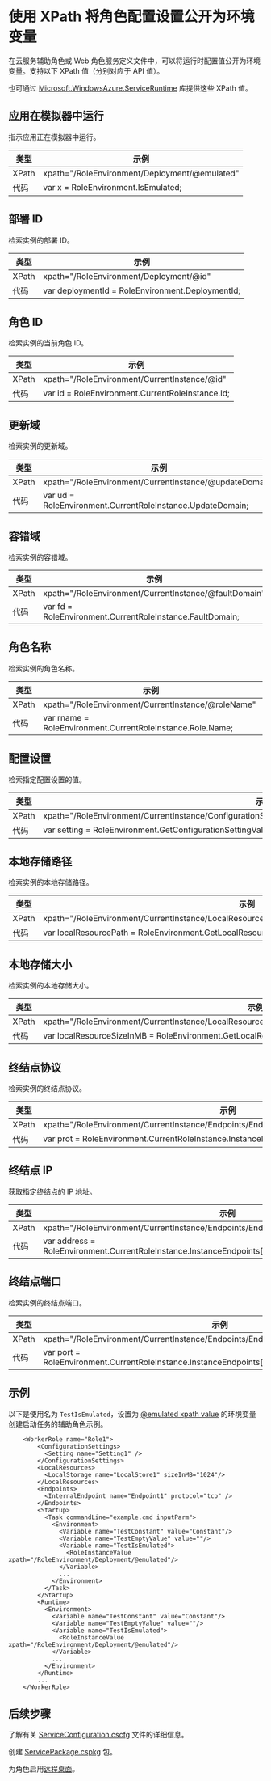 <properties 
pageTitle="云服务角色配置 XPath 速查表 | Azure" 
description="可在云服务角色配置中用来将设置公开为环境变量的各种 XPath 设置。" 
services="cloud-services" 
documentationCenter="" 
authors="Thraka" 
manager="timlt" 
editor=""/>
<tags 
ms.service="cloud-services" 
ms.workload="tbd" 
ms.tgt_pltfrm="na" 
ms.devlang="na" 
ms.topic="article" 
ms.date="08/10/2016" 
wacn.date="12/26/2016" 
ms.author="adegeo"/>

# 使用 XPath 将角色配置设置公开为环境变量

在云服务辅助角色或 Web 角色服务定义文件中，可以将运行时配置值公开为环境变量。支持以下 XPath 值（分别对应于 API 值）。

也可通过 [Microsoft.WindowsAzure.ServiceRuntime](https://msdn.microsoft.com/zh-cn/library/microsoft.windowsazure.serviceruntime.roleenvironment.aspx) 库提供这些 XPath 值。

## <a name="app-running-in-emulator"></a> 应用在模拟器中运行

指示应用正在模拟器中运行。

| 类型 | 示例 |
| ----- | ------- |
| XPath | xpath="/RoleEnvironment/Deployment/@emulated" |
| 代码 | var x = RoleEnvironment.IsEmulated; |


## 部署 ID

检索实例的部署 ID。

| 类型 | 示例 |
| ----- | ------- |
| XPath | xpath="/RoleEnvironment/Deployment/@id" |
| 代码 | var deploymentId = RoleEnvironment.DeploymentId; |


## 角色 ID 

检索实例的当前角色 ID。

| 类型 | 示例 |
| ----- | ------- |
| XPath | xpath="/RoleEnvironment/CurrentInstance/@id" |
| 代码 | var id = RoleEnvironment.CurrentRoleInstance.Id; |


## 更新域

检索实例的更新域。

| 类型 | 示例 |
| ----- | ------- |
| XPath | xpath="/RoleEnvironment/CurrentInstance/@updateDomain" |
| 代码 | var ud = RoleEnvironment.CurrentRoleInstance.UpdateDomain; |


## 容错域

检索实例的容错域。

| 类型 | 示例 |
| ----- | ------- |
| XPath | xpath="/RoleEnvironment/CurrentInstance/@faultDomain" |
| 代码 | var fd = RoleEnvironment.CurrentRoleInstance.FaultDomain; |


## 角色名称

检索实例的角色名称。

| 类型 | 示例 |
| ----- | ------- |
| XPath | xpath="/RoleEnvironment/CurrentInstance/@roleName" |
| 代码 | var rname = RoleEnvironment.CurrentRoleInstance.Role.Name; |


## 配置设置

检索指定配置设置的值。

| 类型 | 示例 |
| ----- | ------- |
| XPath | xpath="/RoleEnvironment/CurrentInstance/ConfigurationSettings/ConfigurationSetting[@name='Setting1']/@value" |
| 代码 | var setting = RoleEnvironment.GetConfigurationSettingValue("Setting1"); |
 
## 本地存储路径

检索实例的本地存储路径。

| 类型 | 示例 |
| ----- | ------- |
| XPath | xpath="/RoleEnvironment/CurrentInstance/LocalResources/LocalResource[@name='LocalStore1']/@path" |
| 代码 | var localResourcePath = RoleEnvironment.GetLocalResource("LocalStore1").RootPath; |


## 本地存储大小

检索实例的本地存储大小。

| 类型 | 示例 |
| ----- | ------- |
| XPath | xpath="/RoleEnvironment/CurrentInstance/LocalResources/LocalResource[@name='LocalStore1']/@sizeInMB" |
| 代码 | var localResourceSizeInMB = RoleEnvironment.GetLocalResource("LocalStore1").MaximumSizeInMegabytes; |

## 终结点协议 

检索实例的终结点协议。

| 类型 | 示例 |
| ----- | ------- |
| XPath | xpath="/RoleEnvironment/CurrentInstance/Endpoints/Endpoint[@name='Endpoint1']/@protocol" |
| 代码 | var prot = RoleEnvironment.CurrentRoleInstance.InstanceEndpoints["Endpoint1"].Protocol; |

## 终结点 IP

获取指定终结点的 IP 地址。

| 类型 | 示例 |
| ----- | ---- |
| XPath | xpath="/RoleEnvironment/CurrentInstance/Endpoints/Endpoint[@name='Endpoint1']/@address" |
| 代码 | var address = RoleEnvironment.CurrentRoleInstance.InstanceEndpoints["Endpoint1"].IPEndpoint.Address |

## 终结点端口 

检索实例的终结点端口。

| 类型 | 示例 |
| ----- | ------- |
| XPath | xpath="/RoleEnvironment/CurrentInstance/Endpoints/Endpoint[@name='Endpoint1']/@port" |
| 代码 | var port = RoleEnvironment.CurrentRoleInstance.InstanceEndpoints["Endpoint1"].IPEndpoint.Port; |





## 示例

以下是使用名为 `TestIsEmulated`，设置为 [@emulated xpath value](#app-running-in-emulator) 的环境变量创建启动任务的辅助角色示例。

        <WorkerRole name="Role1">
            <ConfigurationSettings>
              <Setting name="Setting1" />
            </ConfigurationSettings>
            <LocalResources>
              <LocalStorage name="LocalStore1" sizeInMB="1024"/>
            </LocalResources>
            <Endpoints>
              <InternalEndpoint name="Endpoint1" protocol="tcp" />
            </Endpoints>
            <Startup>
              <Task commandLine="example.cmd inputParm">
                <Environment>
                  <Variable name="TestConstant" value="Constant"/>
                  <Variable name="TestEmptyValue" value=""/>
                  <Variable name="TestIsEmulated">
                    <RoleInstanceValue xpath="/RoleEnvironment/Deployment/@emulated"/>
                  </Variable>
                  ...
                </Environment>
              </Task>
            </Startup>
            <Runtime>
              <Environment>
                <Variable name="TestConstant" value="Constant"/>
                <Variable name="TestEmptyValue" value=""/>
                <Variable name="TestIsEmulated">
                  <RoleInstanceValue xpath="/RoleEnvironment/Deployment/@emulated"/>
                </Variable>
                ...
              </Environment>
            </Runtime>
            ...
        </WorkerRole>

## 后续步骤

了解有关 [ServiceConfiguration.cscfg](/documentation/articles/cloud-services-model-and-package/#cscfg) 文件的详细信息。

创建 [ServicePackage.cspkg](/documentation/articles/cloud-services-model-and-package/#cspkg) 包。

为角色启用[远程桌面](/documentation/articles/cloud-services-role-enable-remote-desktop/)。

<!---HONumber=Mooncake_Quality_Review_1215_2016-->